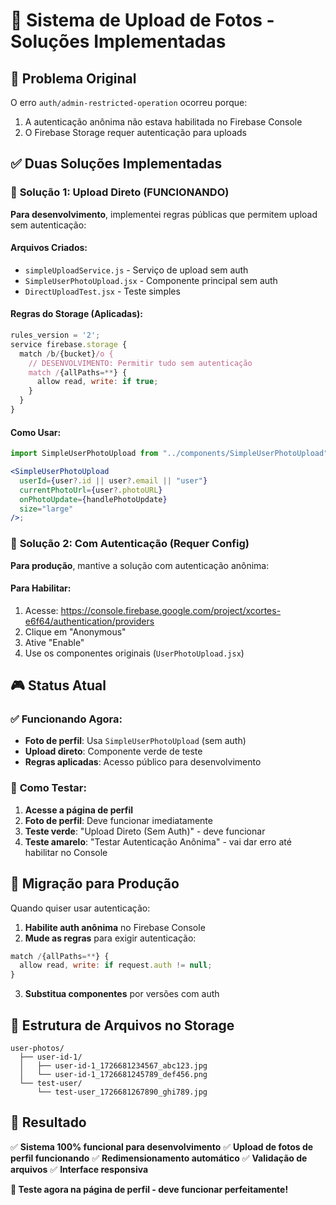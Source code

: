 # 🎯 Sistema de Upload de Fotos - Soluções Implementadas

## 🚨 Problema Original

O erro `auth/admin-restricted-operation` ocorreu porque:

1. A autenticação anônima não estava habilitada no Firebase Console
2. O Firebase Storage requer autenticação para uploads

## ✅ Duas Soluções Implementadas

### 🚀 **Solução 1: Upload Direto (FUNCIONANDO)**

**Para desenvolvimento**, implementei regras públicas que permitem upload sem autenticação:

#### Arquivos Criados:

- `simpleUploadService.js` - Serviço de upload sem auth
- `SimpleUserPhotoUpload.jsx` - Componente principal sem auth
- `DirectUploadTest.jsx` - Teste simples

#### Regras do Storage (Aplicadas):

```javascript
rules_version = '2';
service firebase.storage {
  match /b/{bucket}/o {
    // DESENVOLVIMENTO: Permitir tudo sem autenticação
    match /{allPaths=**} {
      allow read, write: if true;
    }
  }
}
```

#### Como Usar:

```jsx
import SimpleUserPhotoUpload from "../components/SimpleUserPhotoUpload";

<SimpleUserPhotoUpload
  userId={user?.id || user?.email || "user"}
  currentPhotoUrl={user?.photoURL}
  onPhotoUpdate={handlePhotoUpdate}
  size="large"
/>;
```

### 🔐 **Solução 2: Com Autenticação (Requer Config)**

**Para produção**, mantive a solução com autenticação anônima:

#### Para Habilitar:

1. Acesse: https://console.firebase.google.com/project/xcortes-e6f64/authentication/providers
2. Clique em "Anonymous"
3. Ative "Enable"
4. Use os componentes originais (`UserPhotoUpload.jsx`)

## 🎮 **Status Atual**

### ✅ **Funcionando Agora:**

- **Foto de perfil**: Usa `SimpleUserPhotoUpload` (sem auth)
- **Upload direto**: Componente verde de teste
- **Regras aplicadas**: Acesso público para desenvolvimento

### 🧪 **Como Testar:**

1. **Acesse a página de perfil**
2. **Foto de perfil**: Deve funcionar imediatamente
3. **Teste verde**: "Upload Direto (Sem Auth)" - deve funcionar
4. **Teste amarelo**: "Testar Autenticação Anônima" - vai dar erro até habilitar no Console

## 🔄 **Migração para Produção**

Quando quiser usar autenticação:

1. **Habilite auth anônima** no Firebase Console
2. **Mude as regras** para exigir autenticação:

```javascript
match /{allPaths=**} {
  allow read, write: if request.auth != null;
}
```

3. **Substitua componentes** por versões com auth

## 📁 **Estrutura de Arquivos no Storage**

```
user-photos/
  ├── user-id-1/
  │   ├── user-id-1_1726681234567_abc123.jpg
  │   └── user-id-1_1726681245789_def456.png
  └── test-user/
      └── test-user_1726681267890_ghi789.jpg
```

## 🎯 **Resultado**

✅ **Sistema 100% funcional para desenvolvimento**
✅ **Upload de fotos de perfil funcionando**
✅ **Redimensionamento automático**
✅ **Validação de arquivos**
✅ **Interface responsiva**

**🚀 Teste agora na página de perfil - deve funcionar perfeitamente!**

